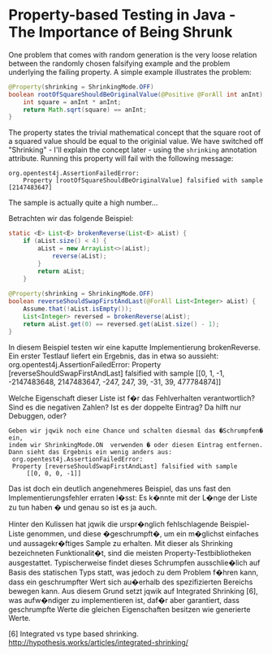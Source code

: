 # Property-based Testing in Java - The Importance of Being Shrunk

One problem that comes with random generation is the very loose relation between
the randomly chosen falsifying example and the problem underlying the failing
property. A simple example illustrates the problem:

```java
@Property(shrinking = ShrinkingMode.OFF)
boolean rootOfSquareShouldBeOriginalValue(@Positive @ForAll int anInt) {
    int square = anInt * anInt;
    return Math.sqrt(square) == anInt;
}
```

The property states the trivial mathematical concept that the square root of a
squared value should be equal to the originial value.
We have switched off "Shrinking" - I'll explain the concept later - using
the `shrinking` annotation attribute.
Running this property will fail with the following message:

```
org.opentest4j.AssertionFailedError:
    Property [rootOfSquareShouldBeOriginalValue] falsified with sample [2147483647]
```

The sample is actually quite a high number...


Betrachten wir das folgende Beispiel:


```java
static <E> List<E> brokenReverse(List<E> aList) {
    if (aList.size() < 4) {
        aList = new ArrayList<>(aList);
            reverse(aList);
        }
        return aList;
    }
 
@Property(shrinking = ShrinkingMode.OFF)
boolean reverseShouldSwapFirstAndLast(@ForAll List<Integer> aList) {
    Assume.that(!aList.isEmpty());
    List<Integer> reversed = brokenReverse(aList);
    return aList.get(0) == reversed.get(aList.size() - 1);
}
```   
   
   In diesem Beispiel testen wir eine kaputte Implementierung brokenReverse. 
   Ein erster Testlauf liefert ein Ergebnis, das in etwa so aussieht:
     org.opentest4j.AssertionFailedError: 
     Property [reverseShouldSwapFirstAndLast] falsified with sample 
         [[0, 1, -1, -2147483648, 2147483647, -247, 247, 39, -31, 39, 477784874]]

Welche Eigenschaft dieser Liste ist f�r das Fehlverhalten verantwortlich? 
Sind es die negativen Zahlen? Ist es der doppelte Eintrag? Da hilft nur Debuggen, oder?

    Geben wir jqwik noch eine Chance und schalten diesmal das �Schrumpfen� ein, 
    indem wir ShrinkingMode.ON  verwenden � oder diesen Eintrag entfernen. 
    Dann sieht das Ergebnis ein wenig anders aus:
     org.opentest4j.AssertionFailedError: 
     Property [reverseShouldSwapFirstAndLast] falsified with sample 
         [[0, 0, 0, -1]]
         
   Das ist doch ein deutlich angenehmeres Beispiel, das uns fast den Implementierungsfehler 
   erraten l�sst: Es k�nnte mit der L�nge der Liste zu tun haben � und genau so ist es ja auch.
   
   Hinter den Kulissen hat jqwik die urspr�nglich fehlschlagende Beispiel-Liste genommen, 
   und diese �geschrumpft�, um ein m�glichst einfaches und aussagekr�ftiges Sample zu erhalten. 
   Mit dieser als Shrinking bezeichneten Funktionalit�t, sind die meisten Property-Testbibliotheken 
   ausgestattet. 
   Typischerweise findet dieses Schrumpfen ausschlie�lich auf Basis des statischen Typs statt, 
   was jedoch zu dem Problem f�hren kann, dass ein geschrumpfter Wert sich au�erhalb des 
   spezifizierten Bereichs bewegen kann. 
   Aus diesem Grund setzt jqwik auf Integrated Shrinking [6], was aufw�ndiger zu implementieren ist, 
   daf�r aber garantiert, dass geschrumpfte Werte die gleichen Eigenschaften besitzen 
   wie generierte Werte.

[6] Integrated vs type based shrinking. http://hypothesis.works/articles/integrated-shrinking/

